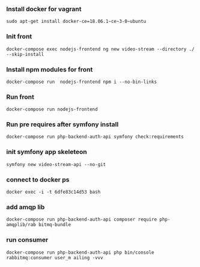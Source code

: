 ### Install docker for vagrant
`sudo apt-get install docker-ce=18.06.1~ce~3-0~ubuntu`

### Init front
`docker-compose exec nodejs-frontend ng new video-stream --directory ./ --skip-install`

### Install npm modules for front
`docker-compose run  nodejs-frontend npm i --no-bin-links`

### Run front
`docker-compose run nodejs-frontend`

### Run pre requires after symfony install
`docker-compose run php-backend-auth-api symfony check:requirements`

### init symfony app skeleteon
`symfony new video-stream-api --no-git`

### connect to docker ps
`docker exec -i -t 6dfe83c14d53 bash`

### add amqp lib
`docker-compose run php-backend-auth-api composer require php-amqplib/rab
bitmq-bundle`


### run consumer
`docker-compose run php-backend-auth-api php bin/console rabbitmq:consumer user_m
ailing -vvv`



